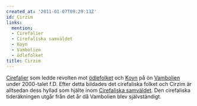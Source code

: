```yaml
---
created_at: '2011-01-07T09:29:13Z'
id: Cirzim
links:
  mention:
  - Cirefalier
  - Cirefaliska samväldet
  - Koyn
  - Vambolien
  - ödlefolket
title: Cirzim
---
```


[Cirefalier] som ledde revolten mot [ödlefolket] och [Koyn] på ön [Vambolien] under 2000-talet f.D.
Efter detta bildades det cirefaliska folket och Cirzim är alltsedan dess hyllad som hjälte inom
[Cirefaliska samväldet]. Den cirefaliska tideräkningen utgår från det år då Vambolien blev
självständigt.

  [Cirefalier]: Cirefalier
  [ödlefolket]: ödlefolket
  [Koyn]: Koyn
  [Vambolien]: Vambolien
  [Cirefaliska samväldet]: Cirefaliska_samväldet